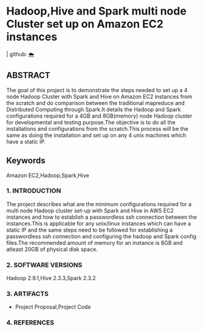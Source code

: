# Hadoop,Hive and Spark multi node Cluster set up on Amazon EC2 instances


| github: [:cloud:](https://github.com/cloudmesh-community/fa18-516-29/blob/master/project-paper/report.md)

## ABSTRACT

The goal of this project is to demonstrate the steps needed to set up a 4 node Hadoop Cluster with Spark and Hive on Amazon EC2 instances from the scratch and do comparison between the traditional mapreduce and Distributed Computing through Spark.It details the Hadoop and Spark configurations required for a 4GB and 8GB(memory) node Hadoop cluster for developmental and testing purpose.The objective is to do all the installations and configurations from the scratch.This process will be the same as doing the installation and set up on any 4 unix machines which have a static IP.

## Keywords

Amazon EC2,Hadoop,Spark,Hive

### 1. INTRODUCTION

The project describes what are the minimum configurations required for a multi node Hadoop cluster set-up with Spark and Hive in AWS EC2 instances and how to establish a passwordless ssh connection between the instances.This is applicable for any unix/linux instances which can have a static IP and the same steps need to be followed for establishing a passwordless ssh connection and configuring the hadoop and Spark config files.The recommended amount of memory for an instance is 8GB and atleast 20GB of physical disk space.

### 2. SOFTWARE VERSIONS

Hadoop 2.9.1,Hive 2.3.3,Spark 2.3.2
	
### 3. ARTIFACTS

* Project Proposal,Project Code

### 4. REFERENCES
